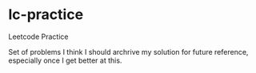 # lc-practice
Leetcode Practice

Set of problems I think I should archrive my solution for future reference, especially  once I get better at this.
